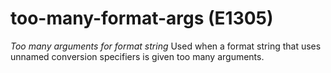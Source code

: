 # too-many-format-args (E1305)
*Too many arguments for format string* Used when a format string that
uses unnamed conversion specifiers is given too many arguments.
